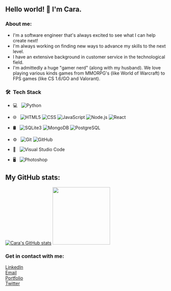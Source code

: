 ## Hello world! 👋 I'm Cara.

### About me:
- I'm a software engineer that's always excited to see what I can help create next!
- I'm always working on finding new ways to advance my skills to the next level.
- I have an extensive background in customer service in the technological field.
- I'm admittedly a huge "gamer nerd" (along with my husband). We love playing various kinds games from MMORPG's (like World of Warcraft) to FPS games (like CS 1.6/GO and Valorant).



### 🛠 &nbsp;Tech Stack

- 💻 &nbsp;
  ![Python](https://img.shields.io/badge/-Python-333333?style=flat&logo=python)
  
- 🌐 &nbsp;
  ![HTML5](https://img.shields.io/badge/-HTML5-333333?style=flat&logo=HTML5)
  ![CSS](https://img.shields.io/badge/-CSS-333333?style=flat&logo=CSS3&logoColor=1572B6)
  ![JavaScript](https://img.shields.io/badge/-JavaScript-333333?style=flat&logo=javascript)
  ![Node.js](https://img.shields.io/badge/-Node.js-333333?style=flat&logo=node.js)
  ![React](https://img.shields.io/badge/-React-333333?style=flat&logo=react)
- 🛢 &nbsp;
  ![SQLite3](https://img.shields.io/badge/-SQLite3-green)
  ![MongoDB](https://img.shields.io/badge/-MongoDB-333333?style=flat&logo=mongodb)
  ![PostgreSQL](https://img.shields.io/badge/-PostgreSQL-blue)
- ⚙️ &nbsp;
  ![Git](https://img.shields.io/badge/-Git-333333?style=flat&logo=git)
  ![GitHub](https://img.shields.io/badge/-GitHub-333333?style=flat&logo=github)
- 🔧 &nbsp;
  ![Visual Studio Code](https://img.shields.io/badge/-Visual%20Studio%20Code-333333?style=flat&logo=visual-studio-code&logoColor=007ACC)
- 🖥 &nbsp;
  ![Photoshop](https://img.shields.io/badge/-Photoshop-333333?style=flat&logo=adobe-photoshop)

## My GitHub stats:
[![Cara's GitHub stats](github-readme-stats-w3be.vercel.app)](github-readme-stats-w3be-caralocke.vercel.app)
<img height="180em" src="https://github-readme-stats.vercel.app/api/top-langs/?username=caralocke&theme=buefy&layout=compact" />

### Get in contact with me:
[LinkedIn](https://www.linkedin.com/in/cara-locke/) <br>
[Email](cara.m.locke@gmail.com) <br>
[Portfolio](https://portfolio-website-q5nwu0ru1-caralocke.vercel.app/) <br>
[Twitter](https://twitter.com/CaraLocke6)
